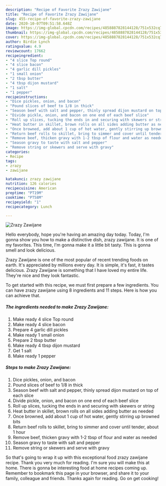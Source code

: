 ```yaml
---
description: "Recipe of Favorite Zrazy Zawijane"
title: "Recipe of Favorite Zrazy Zawijane"
slug: 455-recipe-of-favorite-zrazy-zawijane
date: 2020-10-07T09:51:58.648Z
image: https://img-global.cpcdn.com/recipes/4858887828144128/751x532cq70/zrazy-zawijane-recipe-main-photo.jpg
thumbnail: https://img-global.cpcdn.com/recipes/4858887828144128/751x532cq70/zrazy-zawijane-recipe-main-photo.jpg
cover: https://img-global.cpcdn.com/recipes/4858887828144128/751x532cq70/zrazy-zawijane-recipe-main-photo.jpg
author: Birdie Lynch
ratingvalue: 4.9
reviewcount: 17662
recipeingredient:
- "4 slice Top round"
- "4 slice bacon"
- "4 garlic dill pickles"
- "1 small onion"
- "2 tbsp butter"
- "4 tbsp dijon mustard"
- "1 salt"
- "1 pepper"
recipeinstructions:
- "Dice pickles, onion, and bacon"
- "Pound slices of beef to 1/8 in thick"
- "Season beef with salt and pepper, thinly spread dijon mustard on top of each slice"
- "Divide pickle, onion, and bacon on one end of each beef slice"
- "Roll up slices, tucking the ends in and securing with skewers or string"
- "Heat butter in skillet, brown rolls on all sides adding butter as needed"
- "Once browned, add about 1 cup of hot water, gently stirring up browned bits"
- "Return beef rolls to skillet, bring to simmer and cover until tender, about 1 hour"
- "Remove beef, thicken gravy with 1-2 tbsp of flour and water as needed"
- "Season gravy to taste with salt and pepper"
- "Remove string or skewers and serve with gravy"
categories:
- Recipe
tags:
- zrazy
- zawijane

katakunci: zrazy zawijane 
nutrition: 126 calories
recipecuisine: American
preptime: "PT19M"
cooktime: "PT58M"
recipeyield: "1"
recipecategory: Lunch

---
```



![Zrazy Zawijane](https://img-global.cpcdn.com/recipes/4858887828144128/751x532cq70/zrazy-zawijane-recipe-main-photo.jpg)

Hello everybody, hope you're having an amazing day today. Today, I'm gonna show you how to make a distinctive dish, zrazy zawijane. It is one of my favorites. This time, I'm gonna make it a little bit tasty. This is gonna smell and look delicious.



Zrazy Zawijane is one of the most popular of recent trending foods on earth. It's appreciated by millions every day. It is simple, it's fast, it tastes delicious. Zrazy Zawijane is something that I have loved my entire life. They're nice and they look fantastic.


To get started with this recipe, we must first prepare a few ingredients. You can have zrazy zawijane using 8 ingredients and 11 steps. Here is how you can achieve that.

<!--inarticleads1-->

##### The ingredients needed to make Zrazy Zawijane:

1. Make ready 4 slice Top round
1. Make ready 4 slice bacon
1. Prepare 4 garlic dill pickles
1. Make ready 1 small onion
1. Prepare 2 tbsp butter
1. Make ready 4 tbsp dijon mustard
1. Get 1 salt
1. Make ready 1 pepper




<!--inarticleads2-->

##### Steps to make Zrazy Zawijane:

1. Dice pickles, onion, and bacon
1. Pound slices of beef to 1/8 in thick
1. Season beef with salt and pepper, thinly spread dijon mustard on top of each slice
1. Divide pickle, onion, and bacon on one end of each beef slice
1. Roll up slices, tucking the ends in and securing with skewers or string
1. Heat butter in skillet, brown rolls on all sides adding butter as needed
1. Once browned, add about 1 cup of hot water, gently stirring up browned bits
1. Return beef rolls to skillet, bring to simmer and cover until tender, about 1 hour
1. Remove beef, thicken gravy with 1-2 tbsp of flour and water as needed
1. Season gravy to taste with salt and pepper
1. Remove string or skewers and serve with gravy




So that's going to wrap it up with this exceptional food zrazy zawijane recipe. Thank you very much for reading. I'm sure you will make this at home. There is gonna be interesting food at home recipes coming up. Remember to bookmark this page in your browser, and share it to your family, colleague and friends. Thanks again for reading. Go on get cooking!
